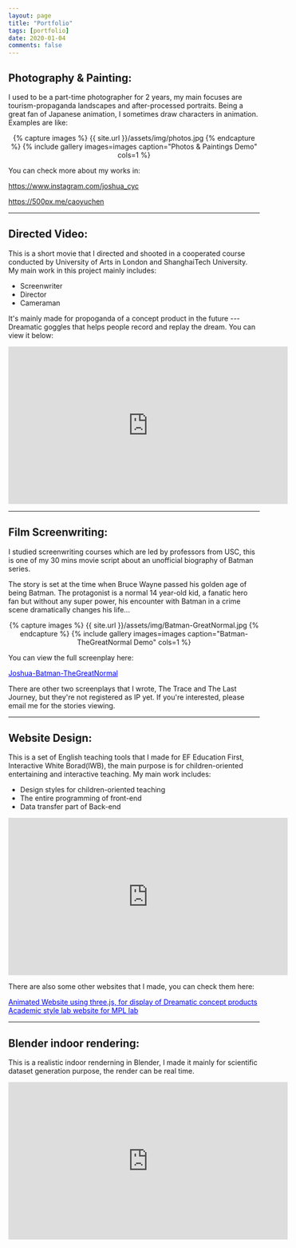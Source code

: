 ```yaml
---
layout: page
title: "Portfolio"
tags: [portfolio]
date: 2020-01-04
comments: false
---
```



## Photography & Painting: 

I used to be a part-time photographer for 2 years, my main focuses are tourism-propaganda landscapes and after-processed portraits. Being a great fan of Japanese animation, I sometimes draw characters in animation. Examples are like:

<center>
{% capture images %}
	{{ site.url }}/assets/img/photos.jpg
{% endcapture %}
{% include gallery images=images caption="Photos & Paintings Demo" cols=1 %} 
</center>

You can check more about my works in:  

<a href="https://www.instagram.com/joshua_cyc" target="_blank" style="color:blue">https://www.instagram.com/joshua_cyc</a>  

<a href="https://500px.me/caoyuchen" target="_blank" style="color:blue">https://500px.me/caoyuchen</a>

***

## Directed Video:

This is a short movie that I directed and shooted in a cooperated course conducted by University of Arts in London and ShanghaiTech University. My main work in this project mainly includes:  

- Screenwriter  
- Director  
- Cameraman  

It's mainly made for propoganda of a concept product in the future --- Dreamatic goggles that helps people record and replay the dream. You can view it below:  

<iframe width="560" height="315" src="https://www.youtube.com/embed/BuGByuTweKs" frameborder="0" allow="accelerometer; autoplay; encrypted-media; gyroscope; picture-in-picture" allowfullscreen></iframe>

***

## Film Screenwriting:  

I studied screenwriting courses which are led by professors from USC, this is one of my 30 mins movie script about an unofficial biography of Batman series.   

The story is set at the time when Bruce Wayne passed his golden age of being Batman. The protagonist is a normal 14 year-old kid, a fanatic hero fan but without any super power, his encounter with Batman in a crime scene dramatically changes his life...  

<center>
{% capture images %}
	{{ site.url }}/assets/img/Batman-GreatNormal.jpg
{% endcapture %}
{% include gallery images=images caption="Batman-TheGreatNormal Demo" cols=1 %}
</center>  

You can view the full screenplay here:  

<a href="https://drive.google.com/file/d/1AsbFjWnSb9wbsEJpaNeeAZErSJWrjFaI/view" target="_blank" style="color:blue">Joshua-Batman-TheGreatNormal</a>  

There are other two screenplays that I wrote, The Trace and The Last Journey, but they're not registered as IP yet. If you're interested, please email me for the stories viewing.  

***

## Website Design:  

This is a set of English teaching tools that I made for EF Education First, Interactive White Borad(IWB), the main purpose is for children-oriented entertaining and interactive teaching. My main work includes:  

- Design styles for children-oriented teaching
- The entire programming of front-end
- Data transfer part of Back-end

<iframe width="560" height="315" src="https://www.youtube.com/embed/0_Hi4KPP46A" frameborder="0" allow="accelerometer; autoplay; encrypted-media; gyroscope; picture-in-picture" allowfullscreen></iframe>  

There are also some other websites that I made, you can check them here:  

<a href="https://caoyuchen.github.io/Dreamatic/" target="_blank" style="color:blue">Animated Website using three.js, for display of Dreamatic concept products</a>  
<a href="http://mpl.sist.shanghaitech.edu.cn/" style="color:blue">Academic style lab website for MPL lab</a>  

***

## Blender indoor rendering:  

This is a realistic indoor renderning in Blender, I made it mainly for scientific dataset generation purpose, the render can be real time. 

<iframe width="560" height="315" src="https://www.youtube.com/embed/3vrjjfpUNiM" frameborder="0" allow="accelerometer; autoplay; encrypted-media; gyroscope; picture-in-picture" allowfullscreen></iframe>


